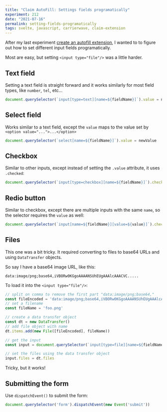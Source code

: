 ```yaml
---
title: "Claim AutoFill: Settings fields programatically"
experiment: 212
date: "2021-07-16"
permalink: setting-fields-programatically
tags: svelte, javascript, carrierwave, claim-extension
---
```


After my last experiment [create an autofill extension](https://1000experiments.dev/posts/chrome-autofill-extension), I wanted to to figure out how to set different input fields programatically.

Most are easy, but setting `<input type="file"/>` was a little harder.

## Text field

Setting a text field is straight forward and it works similarly for most field types, like `number`, `tel`, etc...

```javascript
document.querySelector(`input[type=text][name=${fieldName}]`).value = newValue
```

## Select field

Works similar to a text field, except the `value` maps to the value set by `<option value="...">...</option>`

```javascript
document.querySelector(`select[name=${fieldName}]`).value = newValue
```

## Checkbox

Similar to other inputs, except instead of setting the `.value` attribute, it uses `.checked`:

```javascript
document.querySelector(`input[type=checkbox][name=${fieldName}]`).checked = boolean 
```

## Redio button

Similar to checkbox, except there are multiple inputs with the same `name`, so the selector requires the `value` as well:

```javascript
document.querySelector(`input[name=${fieldName}][value=${value}]`).checked = true
```

## Files

This one was a bit tricky. It required converting to files to base64 URLs and using `DataTransfer` objects.

So say I have a base64 image URL, like this:

```
data:image/png;base64,iVBORw0KGgoAAAANSUhEUgAAAlcAAACVC.....
```

To load it into the `<input type="file"/>`:

```javascript
// split on comma to remove the first part "data:image/png;base64,"
const fileEncoded = 'data:image/png;base64,iVBORw0KGgoAAAANSUhEUgAAAlcAAACVC.....'.split(',')[1]
// set a filename
const fileName = 'foo.png'

// create a data transfer object
const dt = new DataTransfer()
// add file object with name
dt.items.add(new File([fileEncoded], fileName))

// get the input
const input = document.querySelector(`input[type=file][name=${fieldName}]`)

// set the files using the data transfer object
input.files = dt.files
```

Tricky, but it works!

## Submitting the form

Use `dispatchEvent()` to submit the form:

```javascript
document.querySelector('form').dispatchEvent(new Event('submit'))
```
